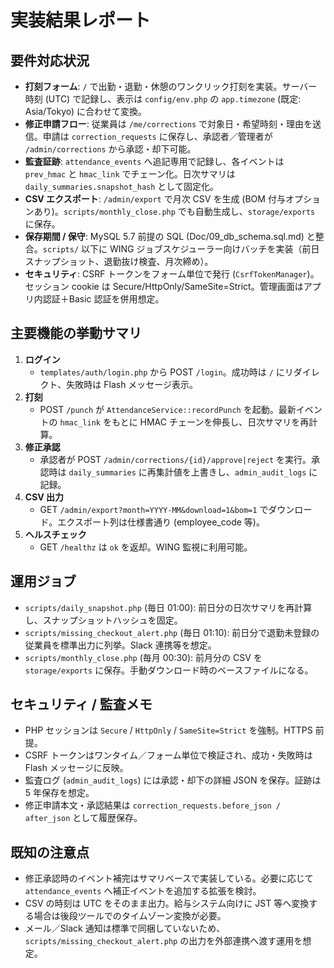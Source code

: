 # 実装結果レポート

## 要件対応状況
- **打刻フォーム**: `/` で出勤・退勤・休憩のワンクリック打刻を実装。サーバー時刻 (UTC) で記録し、表示は `config/env.php` の `app.timezone` (既定: Asia/Tokyo) に合わせて変換。
- **修正申請フロー**: 従業員は `/me/corrections` で対象日・希望時刻・理由を送信。申請は `correction_requests` に保存し、承認者／管理者が `/admin/corrections` から承認・却下可能。
- **監査証跡**: `attendance_events` へ追記専用で記録し、各イベントは `prev_hmac` と `hmac_link` でチェーン化。日次サマリは `daily_summaries.snapshot_hash` として固定化。
- **CSV エクスポート**: `/admin/export` で月次 CSV を生成 (BOM 付与オプションあり)。`scripts/monthly_close.php` でも自動生成し、`storage/exports` に保存。
- **保存期間 / 保守**: MySQL 5.7 前提の SQL (Doc/09_db_schema.sql.md) と整合。`scripts/` 以下に WING ジョブスケジューラー向けバッチを実装（前日スナップショット、退勤抜け検査、月次締め）。
- **セキュリティ**: CSRF トークンをフォーム単位で発行 (`CsrfTokenManager`)。セッション cookie は Secure/HttpOnly/SameSite=Strict。管理画面はアプリ内認証＋Basic 認証を併用想定。

## 主要機能の挙動サマリ
1. **ログイン**  
   - `templates/auth/login.php` から POST `/login`。成功時は `/` にリダイレクト、失敗時は Flash メッセージ表示。
2. **打刻**  
   - POST `/punch` が `AttendanceService::recordPunch` を起動。最新イベントの `hmac_link` をもとに HMAC チェーンを伸長し、日次サマリを再計算。
3. **修正承認**  
   - 承認者が POST `/admin/corrections/{id}/approve|reject` を実行。承認時は `daily_summaries` に再集計値を上書きし、`admin_audit_logs` に記録。
4. **CSV 出力**  
   - GET `/admin/export?month=YYYY-MM&download=1&bom=1` でダウンロード。エクスポート列は仕様書通り (employee_code 等)。
5. **ヘルスチェック**  
   - GET `/healthz` は `ok` を返却。WING 監視に利用可能。

## 運用ジョブ
- `scripts/daily_snapshot.php` (毎日 01:00): 前日分の日次サマリを再計算し、スナップショットハッシュを固定。
- `scripts/missing_checkout_alert.php` (毎日 01:10): 前日分で退勤未登録の従業員を標準出力に列挙。Slack 連携等を想定。
- `scripts/monthly_close.php` (毎月 00:30): 前月分の CSV を `storage/exports` に保存。手動ダウンロード時のベースファイルになる。

## セキュリティ / 監査メモ
- PHP セッションは `Secure` / `HttpOnly` / `SameSite=Strict` を強制。HTTPS 前提。
- CSRF トークンはワンタイム／フォーム単位で検証され、成功・失敗時は Flash メッセージに反映。
- 監査ログ (`admin_audit_logs`) には承認・却下の詳細 JSON を保存。証跡は 5 年保存を想定。
- 修正申請本文・承認結果は `correction_requests.before_json / after_json` として履歴保存。

## 既知の注意点
- 修正承認時のイベント補完はサマリベースで実装している。必要に応じて `attendance_events` へ補正イベントを追加する拡張を検討。
- CSV の時刻は UTC をそのまま出力。給与システム向けに JST 等へ変換する場合は後段ツールでのタイムゾーン変換が必要。
- メール／Slack 通知は標準で同梱していないため、`scripts/missing_checkout_alert.php` の出力を外部連携へ渡す運用を想定。
